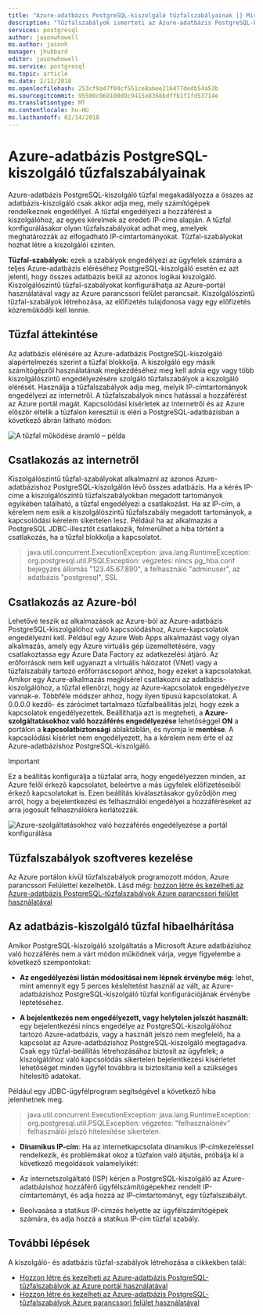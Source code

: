 ```yaml
---
title: "Azure-adatbázis PostgreSQL-kiszolgáló tűzfalszabályainak |} Microsoft Docs"
description: "Tűzfalszabályok ismerteti az Azure-adatbázis PostgreSQL-kiszolgáló számára."
services: postgresql
author: jasonwhowell
ms.author: jasonh
manager: jhubbard
editor: jasonwhowell
ms.service: postgresql
ms.topic: article
ms.date: 2/12/2018
ms.openlocfilehash: 253cf9a47f04cf551ce8abee216477dedb54a53b
ms.sourcegitcommit: 95500c068100d9c9415e8368bdffb1f1fd53714e
ms.translationtype: MT
ms.contentlocale: hu-HU
ms.lasthandoff: 02/14/2018
---
```

# <a name="azure-database-for-postgresql-server-firewall-rules"></a>Azure-adatbázis PostgreSQL-kiszolgáló tűzfalszabályainak
Azure-adatbázis PostgreSQL-kiszolgáló tűzfal megakadályozza a összes az adatbázis-kiszolgáló csak akkor adja meg, mely számítógépek rendelkeznek engedéllyel. A tűzfal engedélyezi a hozzáférést a kiszolgálóhoz, az egyes kérelmek az eredeti IP-címe alapján.
A tűzfal konfigurálásakor olyan tűzfalszabályokat adhat meg, amelyek meghatározzák az elfogadható IP-címtartományokat. Tűzfal-szabályokat hozhat létre a kiszolgálói szinten.

**Tűzfal-szabályok:** ezek a szabályok engedélyezi az ügyfelek számára a teljes Azure-adatbázis eléréséhez PostgreSQL-kiszolgáló esetén ez azt jelenti, hogy összes adatbázis belül az azonos logikai kiszolgáló. Kiszolgálószintű tűzfal-szabályokat konfigurálhatja az Azure-portál használatával vagy az Azure parancssori felület parancsait. Kiszolgálószintű tűzfal-szabályok létrehozása, az előfizetés tulajdonosa vagy egy előfizetés közreműködői kell lennie.

## <a name="firewall-overview"></a>Tűzfal áttekintése
Az adatbázis elérésére az Azure-adatbázis PostgreSQL-kiszolgáló alapértelmezés szerint a tűzfal blokkolja. A kiszolgáló egy másik számítógépről használatának megkezdéséhez meg kell adnia egy vagy több kiszolgálószintű engedélyezésére szolgáló tűzfalszabályok a kiszolgáló elérését. Használja a tűzfalszabályok adja meg, melyik IP-címtartományok engedélyezi az internetről. A tűzfalszabályok nincs hatással a hozzáférést az Azure portál magát.
Kapcsolódási kísérletek az internetről és az Azure először eltelik a tűzfalon keresztül is eléri a PostgreSQL-adatbázisban a következő ábrán látható módon:

![A tűzfal működése áramló – példa](media/concepts-firewall-rules/1-firewall-concept.png)

## <a name="connecting-from-the-internet"></a>Csatlakozás az internetről
Kiszolgálószintű tűzfal-szabályokat alkalmazni az azonos Azure-adatbázishoz PostgreSQL-kiszolgálón lévő összes adatbázis. Ha a kérés IP-címe a kiszolgálószintű tűzfalszabályokban megadott tartományok egyikében található, a tűzfal engedélyezi a csatlakozást.
Ha az IP-cím, a kérelem nem esik a kiszolgálószintű tűzfalszabály megadott tartományok, a kapcsolódási kérelem sikertelen lesz.
Például ha az alkalmazás a PostgreSQL JDBC-illesztőt csatlakozik, felmerülhet a hiba történt a csatlakozás, ha a tűzfal blokkolja a kapcsolatot.
> java.util.concurrent.ExecutionException: java.lang.RuntimeException: org.postgresql.util.PSQLException: végzetes: nincs pg\_hba.conf bejegyzés állomás "123.45.67.890", a felhasználó "adminuser", az adatbázis "postgresql", SSL

## <a name="connecting-from-azure"></a>Csatlakozás az Azure-ból
Lehetővé teszik az alkalmazások az Azure-ból az Azure-adatbázis PostgreSQL-kiszolgálóhoz való kapcsolódáshoz, Azure-kapcsolatok engedélyezni kell. Például egy Azure Web Apps alkalmazást vagy olyan alkalmazás, amely egy Azure virtuális gép üzemeltetésére, vagy csatlakoztassa egy Azure Data Factory az adatkezelési átjáró. Az erőforrások nem kell ugyanazt a virtuális hálózatot (VNet) vagy a tűzfalszabály tartozó erőforráscsoport ahhoz, hogy ezeket a kapcsolatokat. Amikor egy Azure-alkalmazás megkísérel csatlakozni az adatbázis-kiszolgálóhoz, a tűzfal ellenőrzi, hogy az Azure-kapcsolatok engedélyezve vannak-e. Többféle módszer ahhoz, hogy ilyen típusú kapcsolatokat. A 0.0.0.0 kezdő- és zárócímet tartalmazó tűzfalbeállítás jelzi, hogy ezek a kapcsolatok engedélyezettek. Beállíthatja azt is megteheti, a **Azure-szolgáltatásokhoz való hozzáférés engedélyezése** lehetőséggel **ON** a portálon a **kapcsolatbiztonsági** ablaktáblán, és nyomja le **mentése**. A kapcsolódási kísérlet nem engedélyezett, ha a kérelem nem érte el az Azure-adatbázishoz PostgreSQL-kiszolgáló.

> [!IMPORTANT]
> Ez a beállítás konfigurálja a tűzfalat arra, hogy engedélyezzen minden, az Azure felől érkező kapcsolatot, beleértve a más ügyfelek előfizetéseiből érkező kapcsolatokat is. Ezen beállítás kiválasztásakor győződjön meg arról, hogy a bejelentkezési és felhasználói engedélyei a hozzáféréseket az arra jogosult felhasználókra korlátozzák.
> 

![Azure-szolgáltatásokhoz való hozzáférés engedélyezése a portál konfigurálása](media/concepts-firewall-rules/allow-azure-services.png)

## <a name="programmatically-managing-firewall-rules"></a>Tűzfalszabályok szoftveres kezelése
Az Azure portálon kívül tűzfalszabályok programozott módon, Azure parancssori Felülettel kezelhetők.
Lásd még: [hozzon létre és kezelheti az Azure-adatbázis PostgreSQL-tűzfalszabályok Azure parancssori felület használatával](howto-manage-firewall-using-cli.md)

## <a name="troubleshooting-the-database-server-firewall"></a>Az adatbázis-kiszolgáló tűzfal hibaelhárítása
Amikor PostgreSQL-kiszolgáló szolgáltatás a Microsoft Azure adatbázishoz való hozzáférés nem a várt módon működnek várja, vegye figyelembe a következő szempontokat:

* **Az engedélyezési listán módosításai nem lépnek érvénybe még:** lehet, mint amennyit egy 5 perces késleltetést használ az vált, az Azure-adatbázishoz PostgreSQL-kiszolgáló tűzfal konfigurációjának érvénybe léptetéséhez.

* **A bejelentkezés nem engedélyezett, vagy helytelen jelszót használt:** egy bejelentkezési nincs engedélye az PostgreSQL-kiszolgálóhoz tartozó Azure-adatbázis, vagy a használt jelszó nem megfelelő, ha a kapcsolat az Azure-adatbázishoz PostgreSQL-kiszolgáló megtagadva. Csak egy tűzfal-beállítás létrehozásához biztosít az ügyfelek; a kiszolgálóhoz való kapcsolódás sikertelen bejelentkezési kísérletet lehetőséget minden ügyfél továbbra is biztosítania kell a szükséges hitelesítő adatokat.

Például egy JDBC-ügyfélprogram segítségével a következő hiba jelenhetnek meg.
> java.util.concurrent.ExecutionException: java.lang.RuntimeException: org.postgresql.util.PSQLException: végzetes: "felhasználónév" felhasználói jelszó hitelesítése sikertelen.

* **Dinamikus IP-cím**: Ha az internetkapcsolata dinamikus IP-címkezeléssel rendelkezik, és problémákat okoz a tűzfalon való átjutás, próbálja ki a következő megoldások valamelyikét:

* Az internetszolgáltató (ISP) kérjen a PostgreSQL-kiszolgáló az Azure-adatbázishoz hozzáférő ügyfélszámítógépekhez rendelt IP-címtartományt, és adja hozzá az IP-címtartományt, egy tűzfalszabályt.

* Beolvasása a statikus IP-címzés helyette az ügyfélszámítógépek számára, és adja hozzá a statikus IP-cím tűzfal szabály.

## <a name="next-steps"></a>További lépések
A kiszolgáló- és adatbázis tűzfal-szabályok létrehozása a cikkekben talál:
* [Hozzon létre és kezelheti az Azure-adatbázis PostgreSQL-tűzfalszabályok az Azure portál használatával](howto-manage-firewall-using-portal.md)
* [Hozzon létre és kezelheti az Azure-adatbázis PostgreSQL-tűzfalszabályok Azure parancssori felület használatával](howto-manage-firewall-using-cli.md)
